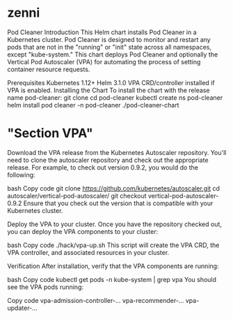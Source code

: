 # zenni
 
Pod Cleaner
Introduction
This Helm chart installs Pod Cleaner in a Kubernetes cluster. Pod Cleaner is designed to monitor and restart any pods that are not in the "running" or "init" state across all namespaces, except "kube-system." This chart deploys Pod Cleaner and optionally the Vertical Pod Autoscaler (VPA) for automating the process of setting container resource requests.

Prerequisites
Kubernetes 1.12+
Helm 3.1.0
VPA CRD/controller installed if VPA is enabled.
Installing the Chart
To install the chart with the release name pod-cleaner:
git clone <this repo>
cd pod-cleaner
kubectl create ns pod-cleaner
helm install pod cleaner -n pod-cleaner ./pod-cleaner-chart


# "Section VPA"

Download the VPA release from the Kubernetes Autoscaler repository.
You'll need to clone the autoscaler repository and check out the appropriate release. For example, to check out version 0.9.2, you would do the following:

bash
Copy code
git clone https://github.com/kubernetes/autoscaler.git
cd autoscaler/vertical-pod-autoscaler/
git checkout vertical-pod-autoscaler-0.9.2
Ensure that you check out the version that is compatible with your Kubernetes cluster.

Deploy the VPA to your cluster.
Once you have the repository checked out, you can deploy the VPA components to your cluster:

bash
Copy code
./hack/vpa-up.sh
This script will create the VPA CRD, the VPA controller, and associated resources in your cluster.

Verification
After installation, verify that the VPA components are running:

bash
Copy code
kubectl get pods -n kube-system | grep vpa
You should see the VPA pods running:

Copy code
vpa-admission-controller-...
vpa-recommender-...
vpa-updater-...